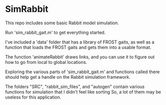 # SimRabbit

This repo includes some basic Rabbit model simulation.

Run 'sim_rabbit_gait.m' to get everything started.

I've included a 'data' folder that has a library of FROST gaits, 
as well as a function that loads the FROST gaits and gets them into a usable format.

The function 'animateRabbit' draws links, and you can use it to figure out how to go from local to global locations.

Exploring the various parts of 'sim_rabbit_gait.m' and functions called there should
help get a handle on the Rabbit simulation framework.

The folders "SRC", "rabbit_sim_files", and "autogen" contain various functions for simulation that I didn't feel like sorting
So, a lot of them may be useless for this application.
